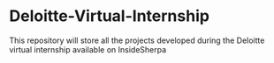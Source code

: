 # Deloitte-Virtual-Internship
This repository will store all the projects developed during the Deloitte virtual internship available on InsideSherpa

